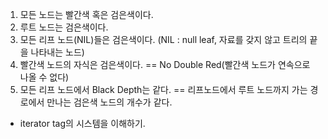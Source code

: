 1. 모든 노드는 빨간색 혹은 검은색이다.
2. 루트 노드는 검은색이다.
3. 모든 리프 노드(NIL)들은 검은색이다. (NIL : null leaf, 자료를 갖지 않고 트리의 끝을 나타내는 노드)
4. 빨간색 노드의 자식은 검은색이다.
   == No Double Red(빨간색 노드가 연속으로 나올 수 없다)
5. 모든 리프 노드에서 Black Depth는 같다.
   == 리프노드에서 루트 노드까지 가는 경로에서 만나는 검은색 노드의 개수가 같다.



- iterator tag의 시스템을 이해하기.